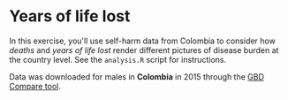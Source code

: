 # Years of life lost

 In this exercise, you'll use self-harm data from Colombia to consider how _deaths_ and _years of life lost_ render different pictures of disease burden at the country level. See the `analysis.R` script for instructions.

 Data was downloaded for males in **Colombia** in 2015 through the [GBD Compare tool](http://vizhub.healthdata.org/gbd-compare/).
